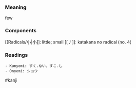 ### Meaning

few

### Components

[[Radicals/小|小]]: little; small [[丿]]: katakana no radical (no. 4)

### Readings

```
- Kunyomi: すく.ない、すこ.し
- Onyomi: ショウ
```

#kanji